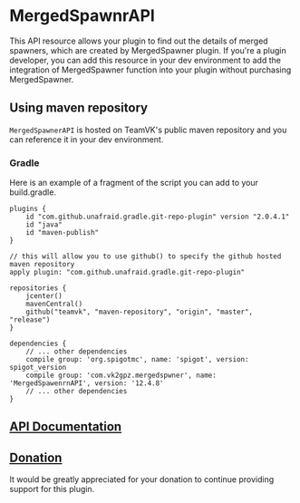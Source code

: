 # MergedSpawnrAPI

This API resource allows your plugin to find out the details of merged spawners, which are created by MergedSpawner plugin. 
If you're a plugin developer, you can add this resource in your dev environment to add the integration of MergedSpawner function into your plugin without purchasing MergedSpawner.

## Using maven repository
`MergedSpawnerAPI` is hosted on TeamVK's public maven repository and you can reference it in your dev environment.

### Gradle
Here is an example of a fragment of the script you can add to your build.gradle.

```
plugins {
    id "com.github.unafraid.gradle.git-repo-plugin" version "2.0.4.1"
    id "java"
    id "maven-publish"
}

// this will allow you to use github() to specify the github hosted maven repository
apply plugin: "com.github.unafraid.gradle.git-repo-plugin"

repositories {
    jcenter()
    mavenCentral()
    github("teamvk", "maven-repository", "origin", "master", "release")
}

dependencies {
    // ... other dependencies
    compile group: 'org.spigotmc', name: 'spigot', version: spigot_version
    compile group: 'com.vk2gpz.mergedspwner', name: 'MergedSpawenrnAPI', version: '12.4.8'
    // ... other dependencies
}
```

## [API Documentation](javadoc/index.html)

## [Donation](http://PayPal.Me/vk2gpz)
It would be greatly appreciated for your donation to continue providing support for this plugin.
